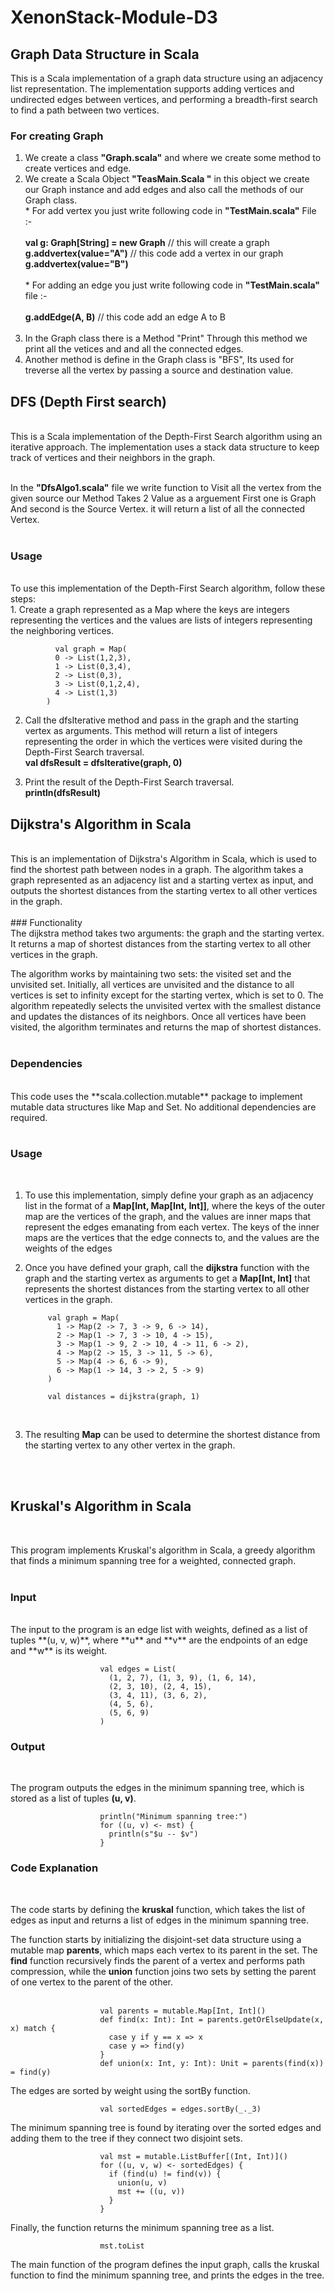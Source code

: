 # XenonStack-Module-D3

## Graph Data Structure in Scala

This is a Scala implementation of a graph data structure using an adjacency list representation. The implementation supports adding vertices and undirected edges between vertices, and performing a breadth-first search to find a path between two vertices.



### For creating Graph 

1. We create a class **"Graph.scala"** and where we create some method to create vertices and edge.
2. We create a Scala Object **"TeasMain.Scala "** in this  object we create our Graph instance and add edges and also call the methods of our Graph class.<br>
       * For add vertex you just write following code in **"TestMain.scala"** File :- <br> <br>
              **val g: Graph[String] = new Graph**  // this will create a graph <br>
              **g.addvertex(value="A")** // this code add a vertex in our graph <br>
              **g.addvertex(value="B")**  <br><br>
       * For adding an edge you just write following code in **"TestMain.scala"** file :-  <br><br>
              **g.addEdge(A, B)** // this code add an edge A to B    <br><br>
4. In the Graph class there is a Method "Print"  Through this method we print all the vetices and and all the connected edges.
5. Another method is define in the Graph class is "BFS", Its used for treverse all the vertex by passing a source and destination value.

## DFS (Depth First search) 
<br>
This is a Scala implementation of the Depth-First Search algorithm using an iterative approach. The implementation uses a stack data structure to keep track of vertices and their neighbors in the graph. <br><br>

In the **"DfsAlgo1.scala"** file we write function to Visit all the vertex from the given source our Method Takes 2 Value as a arguement First one is Graph And second is the Source Vertex. it will return a list of all the connected Vertex. <br> <br>

### Usage
<br>
To use this implementation of the Depth-First Search algorithm, follow these steps: <br>
1. Create a graph represented as a Map where the keys are integers representing the vertices and the values are lists of integers representing the neighboring vertices.<br>

              val graph = Map( 
              0 -> List(1,2,3), 
              1 -> List(0,3,4), 
              2 -> List(0,3), 
              3 -> List(0,1,2,4),
              4 -> List(1,3) 
            )

2. Call the dfsIterative method and pass in the graph and the starting vertex as arguments. This method will return a list of integers representing the order in which the vertices were visited during the Depth-First Search traversal. <br> 
               **val dfsResult = dfsIterative(graph, 0)** <br>
               
3. Print the result of the Depth-First Search traversal. <br>
            **println(dfsResult)** 
            
            
## Dijkstra's Algorithm in Scala
<br>
This is an implementation of Dijkstra's Algorithm in Scala, which is used to find the shortest path between nodes in a graph. The algorithm takes a graph represented as an adjacency list and a starting vertex as input, and outputs the shortest distances from the starting vertex to all other vertices in the graph. <br> <br>
### Functionality
<br>
The dijkstra method takes two arguments: the graph and the starting vertex. It returns a map of shortest distances from the starting vertex to all other vertices in the graph. <br>

The algorithm works by maintaining two sets: the visited set and the unvisited set. Initially, all vertices are unvisited and the distance to all vertices is set to infinity except for the starting vertex, which is set to 0. The algorithm repeatedly selects the unvisited vertex with the smallest distance and updates the distances of its neighbors. Once all vertices have been visited, the algorithm terminates and returns the map of shortest distances.<br> <br>


### Dependencies
<br>
This code uses the **scala.collection.mutable** package to implement mutable data structures like Map and Set. No additional dependencies are required.
<br>
<br>

### Usage
<br>

1. To use this implementation, simply define your graph as an adjacency list in the format of a **Map[Int, Map[Int, Int]]**, where the keys of the outer map are the vertices of the graph, and the values are inner maps that represent the edges emanating from each vertex. The keys of the inner maps are the vertices that the edge connects to, and the values are the weights of the edges <br>

2. Once you have defined your graph, call the **dijkstra** function with the graph and the starting vertex as arguments to get a **Map[Int, Int]** that represents the shortest distances from the starting vertex to all other vertices in the graph.<br>

            val graph = Map( 
              1 -> Map(2 -> 7, 3 -> 9, 6 -> 14),
              2 -> Map(1 -> 7, 3 -> 10, 4 -> 15),
              3 -> Map(1 -> 9, 2 -> 10, 4 -> 11, 6 -> 2),
              4 -> Map(2 -> 15, 3 -> 11, 5 -> 6),
              5 -> Map(4 -> 6, 6 -> 9),
              6 -> Map(1 -> 14, 3 -> 2, 5 -> 9)
            )

            val distances = dijkstra(graph, 1)

<br>

3. The resulting **Map** can be used to determine the shortest distance from the starting vertex to any other vertex in the graph.
<br>
<br>

## Kruskal's Algorithm in Scala
<br>

This program implements Kruskal's algorithm in Scala, a greedy algorithm that finds a minimum spanning tree for a weighted, connected graph.<br>
<br>

### Input
<br>
The input to the program is an edge list with weights, defined as a list of tuples **(u, v, w)**, where **u** and **v** are the endpoints of an edge and **w** is its weight.<br>

            
                        val edges = List(
                          (1, 2, 7), (1, 3, 9), (1, 6, 14),
                          (2, 3, 10), (2, 4, 15),
                          (3, 4, 11), (3, 6, 2),
                          (4, 5, 6),
                          (5, 6, 9)
                        )
                        
                        
 ### Output
 <br>
 
 The program outputs the edges in the minimum spanning tree, which is stored as a list of tuples **(u, v)**.
 <br>
 
 
                        println("Minimum spanning tree:")
                        for ((u, v) <- mst) {
                          println(s"$u -- $v")
                        }
                        
                        
### Code Explanation     
<br>

The code starts by defining the **kruskal** function, which takes the list of edges as input and returns a list of edges in the minimum spanning tree. <br>

The function starts by initializing the disjoint-set data structure using a mutable map **parents**, which maps each vertex to its parent in the set. The **find** function recursively finds the parent of a vertex and performs path compression, while the **union** function joins two sets by setting the parent of one vertex to the parent of the other.<br> <br>


                        val parents = mutable.Map[Int, Int]()
                        def find(x: Int): Int = parents.getOrElseUpdate(x, x) match {
                          case y if y == x => x
                          case y => find(y)
                        }
                        def union(x: Int, y: Int): Unit = parents(find(x)) = find(y)
                        
                        
The edges are sorted by weight using the sortBy function.


                        val sortedEdges = edges.sortBy(_._3)


The minimum spanning tree is found by iterating over the sorted edges and adding them to the tree if they connect two disjoint sets.<br>


                        val mst = mutable.ListBuffer[(Int, Int)]()
                        for ((u, v, w) <- sortedEdges) {
                          if (find(u) != find(v)) {
                            union(u, v)
                            mst += ((u, v))
                          }
                        }


Finally, the function returns the minimum spanning tree as a list.<br>


                        mst.toList


The main function of the program defines the input graph, calls the kruskal function to find the minimum spanning tree, and prints the edges in the tree.<br>



 








            





